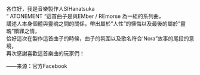 各位好，我是音樂製作人SIHanatsuka  
“ ATONEMENT “這首曲子是與EMber / REmorse 為一組的系列曲，    
講述人本身個體與靈魂之間的關係，帶出屬於”人性”的懊悔以及最後的屬於”靈魂”贖罪之情，  
恰好這次在製作這首曲子的時候，曲子的氛圍以及歌名符合’Nora”故事的尾段的意境，  
再次感謝喜歡這首樂曲的玩家們！   

——来源：官方Facebook
